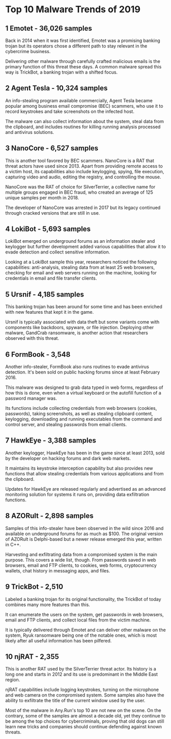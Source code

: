 # Top 10 Malware Trends of 2019

## 1 Emotet - 36,026 samples

Back in 2014 when it was first identified, Emotet was a promising banking trojan but its operators chose a different path to stay relevant in the cybercrime business.

Delivering other malware through carefully crafted malicious emails is the primary function of this threat these days. A common malware spread this way is TrickBot, a banking trojan with a shifted focus.

## 2 Agent Tesla - 10,324 samples

An info-stealing program available commercially, Agent Tesla became popular among business email compromise (BEC) scammers, who use it to record keystrokes and take screenshots on the infected host.

The malware can also collect information about the system, steal data from the clipboard, and includes routines for killing running analysis processed and antivirus solutions.

## 3 NanoCore - 6,527 samples

This is another tool favored by BEC scammers. NanoCore is a RAT that threat actors have used since 2013. Apart from providing remote access to a victim host, its capabilities also include keylogging, spying, file execution, capturing video and audio, editing the registry, and controlling the mouse.

NanoCore was the RAT of choice for SilverTerrier, a collective name for multiple groups engaged in BEC fraud, who created an average of 125 unique samples per month in 2018.

The developer of NanoCore was arrested in 2017 but its legacy continued through cracked versions that are still in use.

## 4 LokiBot - 5,693 samples

LokiBot emerged on underground forums as an information stealer and keylogger but further development added various capabilities that allow it to evade detection and collect sensitive information.

Looking at a LokiBot sample this year, researchers noticed the following capabilities: anti-analysis, stealing data from at least 25 web browsers, checking for email and web servers running on the machine, looking for credentials in email and file transfer clients.

## 5 Ursnif - 4,185 samples

This banking trojan has been around for some time and has been enriched with new features that kept it in the game.

Ursnif is typically associated with data theft but some variants come with components like backdoors, spyware, or file injection. Deploying other malware, GandCrab ransomware, is another action that researchers observed with this threat.

## 6 FormBook - 3,548

Another info-stealer, FormBook also runs routines to evade antivirus detection. It's been sold on public hacking forums since at least February 2016.

This malware was designed to grab data typed in web forms, regardless of how this is done, even when a virtual keyboard or the autofill function of a password manager was.

Its functions include collecting credentials from web browsers (cookies, passwords), taking screenshots, as well as stealing clipboard content, keylogging, downloading and running executables from the command and control server, and stealing passwords from email clients.

## 7 HawkEye - 3,388 samples

Another keylogger, HawkEye has been in the game since at least 2013, sold by the developer on hacking forums and dark web markets.

It maintains its keystroke interception capability but also provides new functions that allow stealing credentials from various applications and from the clipboard.

Updates for HawkEye are released regularly and advertised as an advanced monitoring solution for systems it runs on, providing data exfiltration functions.

## 8 AZORult - 2,898 samples

Samples of this info-stealer have been observed in the wild since 2016 and available on underground forums for as much as $100. The original version of AZORult is Delphi-based but a newer release emerged this year, written in C++.

Harvesting and exfiltrating data from a compromised system is the main purpose. This covers a wide list, though. From passwords saved in web browsers, email and FTP clients, to cookies, web forms, cryptocurrency wallets, chat history in messaging apps, and files.

## 9 TrickBot - 2,510

Labeled a banking trojan for its original functionality, the TrickBot of today combines many more features than this.

It can enumerate the users on the system, get passwords in web browsers, email and FTP clients, and collect local files from the victim machine.

It is typically delivered through Emotet and can deliver other malware on the system, Ryuk ransomware being one of the notable ones, which is most likely after all useful information has been pilfered.

## 10 njRAT - 2,355

This is another RAT used by the SilverTerrier threat actor. Its history is a long one and starts in 2012 and its use is predominant in the Middle East region.

njRAT capabilities include logging keystrokes, turning on the microphone and web camera on the compromised system. Some samples also have the ability to exfiltrate the title of the current window used by the user.

Most of the malware in Any.Run's top 10 are not new on the scene. On the contrary, some of the samples are almost a decade old, yet they continue to be among the top choices for cybercriminals, proving that old dogs can still learn new tricks and companies should continue defending against known threats.
